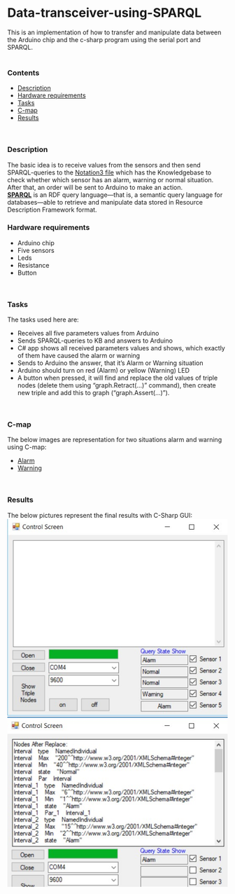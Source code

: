 # Data-transceiver-using-SPARQL
  This is an implementation of how to transfer and manipulate data between the Arduino chip and the c-sharp program using the serial port and SPARQL.<br/>
<br/>

### Contents
* [Description](#Description)
* [Hardware requirements](#Hardware-requirements)
* [Tasks](#tasks)
* [C-map](#C-map)
* [Results](#Results)
<br/>

### Description
The basic idea is to receive values from the sensors and then send SPARQL-queries to the [Notation3 file](https://github.com/LetsAI/Data-transceiver-using-SPARQL/blob/master/C%23_code/bin/Debug/n3/N3.n3) which has the Knowledgebase to check whether which sensor has an alarm, warning or normal situation. After that, an order will be sent to Arduino to make an action.
<br/>
[**SPARQL**](https://en.wikipedia.org/wiki/SPARQL) is an RDF query language—that is, a semantic query language for databases—able to    retrieve and manipulate data stored in Resource Description Framework format.
<br/>

### Hardware requirements
* Arduino chip 
* Five sensors
* Leds 
* Resistance
* Button
<br/>

### Tasks
The tasks used here are:
* Receives all five parameters values from Arduino
* Sends SPARQL-queries to KB and answers to Arduino
* C# app shows all received parameters values and shows, which exactly of them have caused the alarm or warning
* Sends to Arduino the answer, that it’s Alarm or Warning situation
* Arduino should turn on red (Alarm) or yellow (Warning) LED
* A button when pressed, it will find and replace the old values of triple nodes (delete them using “graph.Retract(...)” command), then create new triple and add this to graph (“graph.Assert(...)”).
<br/>

### <a id="C-map">C-map</a>
The below images are representation for two situations alarm and warning using C-map:
* [Alarm](https://github.com/LetsAI/Data-transceiver-using-SPARQL/blob/master/Images/alarm.jpg)
* [Warning](https://github.com/LetsAI/Data-transceiver-using-SPARQL/blob/master/Images/warning.jpg)
<br/>

### Results
The below pictures represent the final results with C-Sharp GUI:
![](https://github.com/LetsAI/Data-transceiver-using-SPARQL/blob/master/Images/results1.jpg)
![](https://github.com/LetsAI/Data-transceiver-using-SPARQL/blob/master/Images/results2.jpg)

